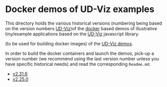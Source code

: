 # Docker demos of UD-Viz examples

This directory holds the various historical versions (numbering being
based on the version numbers [UD-Viz](https://github.com/VCityTeam/UD-Viz))of the [docker](https://www.docker.com/) based demos of illustrative
tiny/example applications based on the 
[UD-Viz](https://github.com/VCityTeam/UD-Viz) javascript library.

(to be used for building docker
images) of the [UD-Viz demos](https://github.com/VCityTeam/UD-Viz-demo).

In order to build the docker containers and launch the demos, pick-up
a version number  (we recommend using the last version number unless
you have specific historical needs) and read the corresponding `Readme.md`:

- [v2.31.6](v2.31.6/Readme.md)
- [v2.25.0](v2.25.0/Readme.md)
